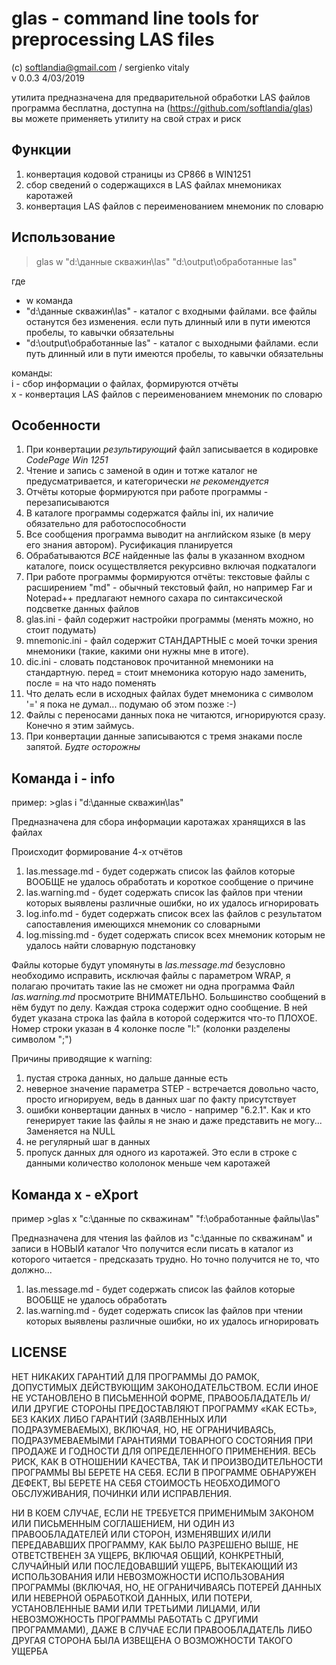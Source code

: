 ﻿# glas - command line tools for preprocessing LAS files

(с) softlandia@gmail.com / sergienko vitaly  
v 0.0.3 4/03/2019

утилита предназначена для предварительной обработки LAS файлов  
программа бесплатна, доступна на (https://github.com/softlandia/glas) 
вы можете применяеть утилиту на свой страх и риск

## Функции

1. конвертация кодовой страницы из CP866 в WIN1251
2. сбор сведений о содержащихся в LAS файлах мнемониках каротажей
3. конвертация LAS файлов с переименованием мнемоник по словарю


## Использование

>glas w "d:\данные скважин\las" "d:\output\обработанные las"

где

- w команда
- "d:\данные скважин\las" - каталог с входными файлами. все файлы останутся без изменения. если путь длинный или в пути имеются пробелы, то кавычки обязательны
- "d:\output\обработанные las" - каталог с выходными файлами. если путь длинный или в пути имеются пробелы, то кавычки обязательны

команды:  
i - сбор информации о файлах, формируются отчёты  
x - конвертация LAS файлов с переименованием мнемоник по словарю


## Особенности

1.  При конвертации *результирующий* файл записывается в кодировке *CodePage Win 1251*
2.  Чтение и запись с заменой в один и тотже каталог не предусматривается, и категорически *не рекомендуется*
3.  Отчёты которые формируются при работе программы - перезаписываются
4.  В каталоге программы содержатся файлы ini, их наличие обязательно для работоспособности
5.  Все сообщения программа выводит на английском языке (в меру его знания автором). Русификация планируется
6.  Обрабатываются *ВСЕ* найденные las фалы в указанном входном каталоге, поиск осуществляется рекурсивно включая подкаталоги
7.  При работе программы формируются отчёты: текстовые файлы с расширением "md" - обычный текстовый файл, но например Far и Notepad++ предлагают 
немного сахара по синтаксической подсветке данных файлов
8.  glas.ini - файл содержит настройки программы (менять можно, но стоит подумать)
9.  mnemonic.ini - файл содержит СТАНДАРТНЫЕ с моей точки зрения мнемоники (такие, какими они нужны мне в итоге). 
10. dic.ini - словать подстановок прочитанной мнемоники на стандартную. перед = стоит мнемоника которую надо заменить, после = на что надо поменять
11. Что делать если в исходных файлах будет мнемоника с символом '=' я пока не думал... подумаю об этом позже :-)
12. Файлы с переносами данных пока не читаются, игнорируются сразу. Конечно я этим займусь.
13. При конвертации данные записываются с тремя знаками после запятой. *Будте осторожны*

## Команда i - info

пример: >glas i "d:\данные скважин\las"

Предназначена для сбора информации каротажах хранящихся в las файлах

Происходит формирование 4-х отчётов 

1. las.message.md	- будет содержать список las файлов которые ВООБЩЕ не удалось обработать и короткое сообщение о причине
2. las.warning.md	- будет содержать список las файлов при чтении которых выявлены различные ошибки, но их удалось игнорировать
3. log.info.md    	- будет содержать список всех las файлов с результатом сапоставления имеющихся мнемоник со словарными
4. log.missing.md 	- будет содержать список всех мнемоник которым не удалось найти словарную подстановку

Файлы которые будут упомянуты в *las.message.md* безусловно необходимо исправить, исключая файлы с параметром WRAP, я полагаю прочитать такие las не сможет ни одна программа
Файл *las.warning.md* просмотрите ВНИМАТЕЛЬНО. Большинство сообщений в нём будут по делу.
Каждая строка содержит одно сообщение. В ней будет указана строка las файла в которой содержится что-то ПЛОХОЕ. Номер строки указан в 4 колонке после "l:" (колонки разделены символом ";")

Причины приводящие к warning:

1. пустая строка данных, но дальше данные есть
2. неверное значение параметра STEP - встречается довольно часто, просто игнорируем, ведь в данных шаг по факту присутствует 
3. ошибки конвертации данных в число - например "6.2.1". Как и кто генерирует такие las файлы я не знаю и даже представить не могу... Заменяется на NULL
4. не регулярный шаг в данных
5. пропуск данных для одного из каротажей. Это если в строке с данными количество кололонок меньше чем каротажей


## Команда x - eXport

пример >glas x "c:\данные по скважинам\" "f:\обработанные файлы\las"

Предназначена для чтения las файлов из "c:\данные по скважинам" и записи в НОВЫЙ каталог
Что получится если писать в каталог из которого читается - предсказать трудно. Но точно получится не то, что должно...

1. las.message.md	- будет содержать список las файлов которые ВООБЩЕ не удалось обработать
2. las.warning.md	- будет содержать список las файлов при чтении которых выявлены различные ошибки, но их удалось игнорировать

## LICENSE
НЕТ НИКАКИХ ГАРАНТИЙ ДЛЯ ПРОГРАММЫ ДО РАМОК, ДОПУСТИМЫХ ДЕЙСТВУЮЩИМ ЗАКОНОДАТЕЛЬСТВОМ. ЕСЛИ ИНОЕ НЕ УСТАНОВЛЕНО В ПИСЬМЕННОЙ ФОРМЕ, 
ПРАВООБЛАДАТЕЛЬ И/ИЛИ ДРУГИЕ СТОРОНЫ ПРЕДОСТАВЛЯЮТ ПРОГРАММУ «КАК ЕСТЬ», БЕЗ КАКИХ ЛИБО ГАРАНТИЙ (ЗАЯВЛЕННЫХ ИЛИ ПОДРАЗУМЕВАЕМЫХ), 
ВКЛЮЧАЯ, НО, НЕ ОГРАНИЧИВАЯСЬ, ПОДРАЗУМЕВАЕМЫМИ ГАРАНТИЯМИ ТОВАРНОГО СОСТОЯНИЯ ПРИ ПРОДАЖЕ И ГОДНОСТИ ДЛЯ ОПРЕДЕЛЕННОГО ПРИМЕНЕНИЯ. 
ВЕСЬ РИСК, КАК В ОТНОШЕНИИ КАЧЕСТВА, ТАК И ПРОИЗВОДИТЕЛЬНОСТИ ПРОГРАММЫ ВЫ БЕРЕТЕ НА СЕБЯ. ЕСЛИ В ПРОГРАММЕ ОБНАРУЖЕН ДЕФЕКТ, ВЫ 
БЕРЕТЕ НА СЕБЯ СТОИМОСТЬ НЕОБХОДИМОГО ОБСЛУЖИВАНИЯ, ПОЧИНКИ ИЛИ ИСПРАВЛЕНИЯ.

НИ В КОЕМ СЛУЧАЕ, ЕСЛИ НЕ ТРЕБУЕТСЯ ПРИМЕНИМЫМ ЗАКОНОМ ИЛИ ПИСЬМЕННЫМ СОГЛАШЕНИЕМ, НИ ОДИН ИЗ ПРАВООБЛАДАТЕЛЕЙ ИЛИ СТОРОН, ИЗМЕНЯВШИХ 
И/ИЛИ ПЕРЕДАВАВШИХ ПРОГРАММУ, КАК БЫЛО РАЗРЕШЕНО ВЫШЕ, НЕ ОТВЕТСТВЕНЕН ЗА УЩЕРБ, ВКЛЮЧАЯ ОБЩИЙ, КОНКРЕТНЫЙ, СЛУЧАЙНЫЙ ИЛИ ПОСЛЕДОВАВШИЙ 
УЩЕРБ, ВЫТЕКАЮЩИЙ ИЗ ИСПОЛЬЗОВАНИЯ ИЛИ НЕВОЗМОЖНОСТИ ИСПОЛЬЗОВАНИЯ ПРОГРАММЫ (ВКЛЮЧАЯ, НО, НЕ ОГРАНИЧИВАЯСЬ ПОТЕРЕЙ ДАННЫХ ИЛИ НЕВЕРНОЙ 
ОБРАБОТКОЙ ДАННЫХ, ИЛИ ПОТЕРИ, УСТАНОВЛЕННЫЕ ВАМИ ИЛИ ТРЕТЬИМИ ЛИЦАМИ, ИЛИ НЕВОЗМОЖНОСТЬ ПРОГРАММЫ РАБОТАТЬ С ДРУГИМИ ПРОГРАММАМИ), 
ДАЖЕ В СЛУЧАЕ ЕСЛИ ПРАВООБЛАДАТЕЛЬ ЛИБО ДРУГАЯ СТОРОНА БЫЛА ИЗВЕЩЕНА О ВОЗМОЖНОСТИ ТАКОГО УЩЕРБА